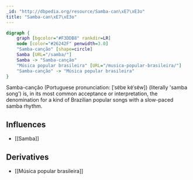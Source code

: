 ```yaml
---
_id: "http://dbpedia.org/resource/Samba-can\xE7\xE3o"
title: "Samba-can\xE7\xE3o"
---
```


```dot
digraph {
	graph [bgcolor="#F3DDB8" rankdir=LR]
	node [color="#26242F" penwidth=3.0]
	"Samba-canção" [shape=circle]
	Samba [URL="/samba/"]
	Samba -> "Samba-canção"
	"Música popular brasileira" [URL="/musica-popular-brasileira/"]
	"Samba-canção" -> "Música popular brasileira"
}
```

Samba-canção (Portuguese pronunciation: [ˈsɐ̃bɐ kɐ̃ˈsɐ̃w]) (literally 'samba song') is, in its most common acceptance or interpretation, the denomination for a kind of Brazilian popular songs with a slow-paced samba rhythm.

## Influences

- [[Samba]]

## Derivatives

- [[Música popular brasileira]]

